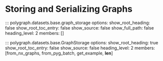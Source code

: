 # Storing and Serializing Graphs
::: polygraph.datasets.base.graph_storage
    options:
        show_root_heading: false
        show_root_toc_entry: false
        show_source: false
        show_full_path: false
        heading_level: 2
        members: []


::: polygraph.datasets.base.GraphStorage
    options:
        show_root_heading: true
        show_root_toc_entry: false
        show_source: false
        heading_level: 2
        members: [from_nx_graphs, from_pyg_batch, get_example, __len__]
